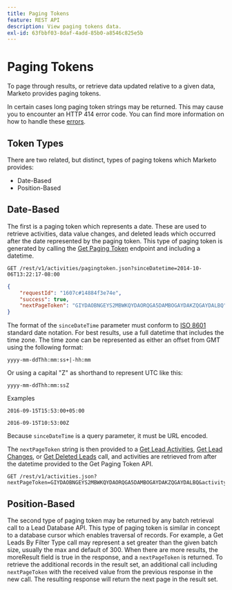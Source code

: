 ```yaml
---
title: Paging Tokens
feature: REST API
description: View paging tokens data.
exl-id: 63fbbf03-8daf-4add-85b0-a8546c825e5b
---
```

# Paging Tokens

To page through results, or retrieve data updated relative to a given data, Marketo provides paging tokens.

In certain cases long paging token strings may be returned. This may cause you to encounter an HTTP 414 error code. You can find more information on how to handle these [errors](error-codes.md).

## Token Types

There are two related, but distinct, types of paging tokens which Marketo provides:

- Date-Based
- Position-Based

## Date-Based

The first is a paging token which represents a date. These are used to retrieve activities, data value changes, and deleted leads which occurred after the date represented by the paging token. This type of paging token is generated by calling the [Get Paging Token](https://developer.adobe.com/marketo-apis/api/mapi/#tag/Activities/operation/getActivitiesPagingTokenUsingGET) endpoint and including a datetime.

```
GET /rest/v1/activities/pagingtoken.json?sinceDatetime=2014-10-06T13:22:17-08:00
```

```json
{
    "requestId": "1607c#14884f3e74e",
    "success": true,
    "nextPageToken": "GIYDAOBNGEYS2MBWKQYDAORQGA5DAMBOGAYDAKZQGAYDALBQ"
}
```

The format of the `sinceDateTime` parameter must conform to [ISO 8601](https://en.wikipedia.org/wiki/ISO_8601) standard date notation. For best results, use a full datetime that includes the time zone. The time zone can be represented as either an offset from GMT using the following format:

`yyyy-mm-ddThh:mm:ss+|-hh:mm`

Or using a capital "Z" as shorthand to represent UTC like this:

`yyyy-mm-ddThh:mm:ssZ`

Examples

`2016-09-15T15:53:00+05:00`

`2016-09-15T10:53:00Z`

Because `sinceDateTime` is a query parameter, it must be URL encoded.

The `nextPageToken` string is then provided to a [Get Lead Activities](https://developer.adobe.com/marketo-apis/api/mapi/#tag/Activities/operation/getLeadActivitiesUsingGET), [Get Lead Changes](https://developer.adobe.com/marketo-apis/api/mapi/#tag/Activities/operation/getLeadChangesUsingGET), or [Get Deleted Leads](https://developer.adobe.com/marketo-apis/api/mapi/#tag/Activities/operation/getDeletedLeadsUsingGET) call, and activities are retrieved from after the datetime provided to the Get Paging Token API.

```
GET /rest/v1/activities.json?nextPageToken=GIYDAOBNGEYS2MBWKQYDAORQGA5DAMBOGAYDAKZQGAYDALBQ&activityTypeIds=1&activityTypeIds=12
```

## Position-Based

The second type of paging token may be returned by any batch retrieval call to a Lead Database API. This type of paging token is similar in concept to a database cursor which enables traversal of records. For example, a Get Leads By Filter Type call may represent a set greater than the given batch size, usually the max and default of 300. When there are more results, the moreResult field is true in the response, and a `nextPageToken` is returned. To retrieve the additional records in the result set, an additional call including `nextPageToken` with the received value from the previous response in the new call. The resulting response will return the next page in the result set.
